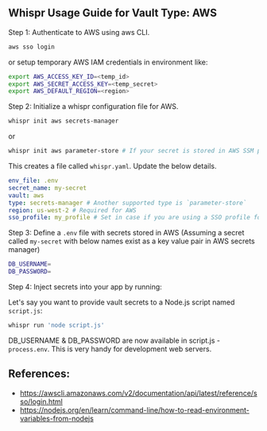 ## Whispr Usage Guide for Vault Type: AWS

Step 1: Authenticate to AWS using aws CLI.

```bash
aws sso login
```
or setup temporary AWS IAM credentials in environment like:

```bash
export AWS_ACCESS_KEY_ID=<temp_id>
export AWS_SECRET_ACCESS_KEY=<temp_secret>
export AWS_DEFAULT_REGION=<region>
```

Step 2: Initialize a whispr configuration file for AWS.

```bash
whispr init aws secrets-manager
```
or

```bash
whispr init aws parameter-store # If your secret is stored in AWS SSM parameter store
```

This creates a file called `whispr.yaml`. Update the below details.

```yaml
env_file: .env
secret_name: my-secret
vault: aws
type: secrets-manager # Another supported type is `parameter-store`
region: us-west-2 # Required for AWS
sso_profile: my_profile # Set in case if you are using a SSO profile for authentication (Enterprise developers)
```

Step 3: Define a `.env` file with secrets stored in AWS (Assuming a secret called `my-secret` with below names exist as a key value pair in AWS secrets manager)
```bash
DB_USERNAME=
DB_PASSWORD=
```

Step 4: Inject secrets into your app by running:

Let's say you want to provide vault secrets to a Node.js script named `script.js`:

```bash
whispr run 'node script.js'
```

DB_USERNAME & DB_PASSWORD are now available in script.js - `process.env`. This is very handy for development web servers.

## References:
* https://awscli.amazonaws.com/v2/documentation/api/latest/reference/sso/login.html
* https://nodejs.org/en/learn/command-line/how-to-read-environment-variables-from-nodejs

